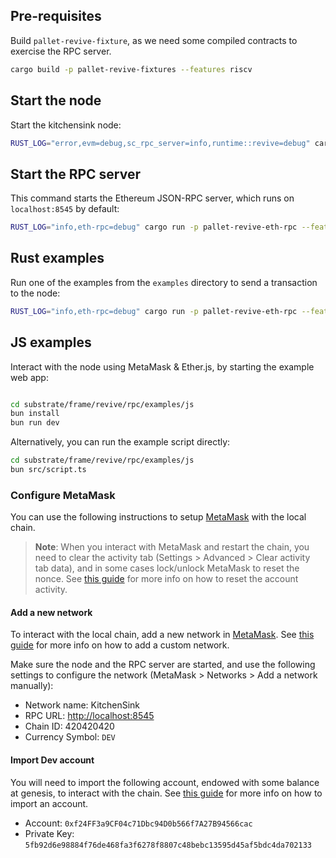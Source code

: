 ## Pre-requisites

 Build `pallet-revive-fixture`, as we need some compiled contracts to exercise the RPC server.

```bash
cargo build -p pallet-revive-fixtures --features riscv
```

## Start the node

Start the kitchensink node:

```bash
RUST_LOG="error,evm=debug,sc_rpc_server=info,runtime::revive=debug" cargo run --bin substrate-node -- --dev
```

## Start the RPC server

This command starts the Ethereum JSON-RPC server, which runs on `localhost:8545` by default:

```bash
RUST_LOG="info,eth-rpc=debug" cargo run -p pallet-revive-eth-rpc --features dev
```

## Rust examples

Run one of the examples from the `examples` directory to send a transaction to the node:

```bash
RUST_LOG="info,eth-rpc=debug" cargo run -p pallet-revive-eth-rpc --features example --example deploy
```

## JS examples

Interact with the node using MetaMask & Ether.js, by starting the example web app:

```bash

cd substrate/frame/revive/rpc/examples/js
bun install
bun run dev
```

Alternatively, you can run the example script directly:

```bash
cd substrate/frame/revive/rpc/examples/js
bun src/script.ts
```

### Configure MetaMask

You can use the following instructions to setup [MetaMask] with the local chain.

> **Note**: When you interact with MetaMask and restart the chain, you need to clear the activity tab (Settings >
Advanced > Clear activity tab data), and in some cases lock/unlock MetaMask to reset the nonce.
See [this guide][reset-account] for more info on how to reset the account activity.

#### Add a new network

To interact with the local chain, add a new network in [MetaMask].
See [this guide][add-network] for more info on how to add a custom network.

Make sure the node and the RPC server are started, and use the following settings to configure the network
(MetaMask > Networks > Add a network manually):

- Network name: KitchenSink
- RPC URL: <http://localhost:8545>
- Chain ID: 420420420
- Currency Symbol: `DEV`

#### Import Dev account

You will need to import the following account, endowed with some balance at genesis, to interact with the chain.
See [this guide][import-account] for more info on how to import an account.

- Account: `0xf24FF3a9CF04c71Dbc94D0b566f7A27B94566cac`
- Private Key: `5fb92d6e98884f76de468fa3f6278f8807c48bebc13595d45af5bdc4da702133`

[MetaMask]: https://metamask.io
[add-network]: https://support.metamask.io/networks-and-sidechains/managing-networks/how-to-add-a-custom-network-rpc/#adding-a-network-manually
[import-account]: https://support.metamask.io/managing-my-wallet/accounts-and-addresses/how-to-import-an-account/
[reset-account]: https://support.metamask.io/managing-my-wallet/resetting-deleting-and-restoring/how-to-clear-your-account-activity-reset-account

